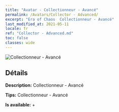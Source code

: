 ```yaml
---
title: "Avatar - Collectionneur - Avancé"
permalink: /Avatars/Collector - Advanced/
excerpt: "Era of Chaos  Collectionneur - Avancé"
last_modified_at: 2021-05-11
locale: fr
ref: "Collector - Advanced.md"
toc: false
classes: wide
---
```

 ![Collectionneur - Avancé](/images/a/avatarFrame_72.png)

## Détails

 **Description:** Collectionneur - Avancé 

 **Tips:** Collectionneur - Avancé 

 **Is available:**  + 

